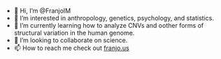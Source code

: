 - 👋 Hi, I’m @FranjoIM
- 👀 I’m interested in anthropology, genetics, psychology, and statistics.
- 🌱 I’m currently learning how to analyze CNVs and oother forms of structural variation in the human genome.
- 💞️ I’m looking to collaborate on science.
- 📫 How to reach me check out [franjo.us](https://www.franjo.us)

<!---
FranjoIM/FranjoIM is a ✨ special ✨ repository because its `README.md` (this file) appears on your GitHub profile.
You can click the Preview link to take a look at your changes.
--->
